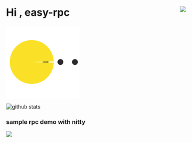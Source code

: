 
<h1>Hi <img src="https://github.com/TheDudeThatCode/TheDudeThatCode/blob/master/Assets/Hi.gif" width="29px" align="right">, easy-rpc</h1> 

<img align="center" src="https://raw.githubusercontent.com/Aniket965/Aniket965/master/pacman.svg?sanitize=true" width="200" height="200">


![github stats](https://github-readme-stats.vercel.app/api?username=giveme0101&show_icons=true&theme=radical&hide_title=1)


### sample rpc demo with nitty

[![](https://github-readme-stats.vercel.app/api/pin/?username=giveme0101&repo=anotherredisdesktopmanager&theme=radical)](https://github.com/qishibo/AnotherRedisDesktopManager)
